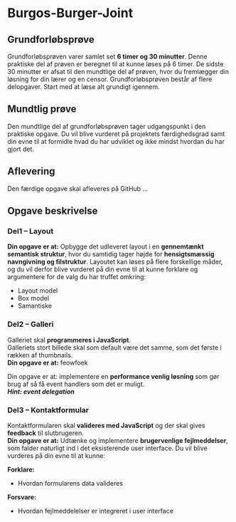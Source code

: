 # Burgos-Burger-Joint

## Grundforløbsprøve
Grundforløbsprøven varer samlet set **6 timer og 30 minutter**. Denne praktiske del af prøven er beregnet til at kunne løses på 6 timer. De sidste 30 minutter er afsat til den mundtlige del af prøven, hvor du fremlægger din løsning for din lærer og en censor. Grundforløbsprøven består af flere delopgaver. Start med at læse alt grundigt igennem.

## Mundtlig prøve
Den mundtlige del af grundforløbsprøven tager udgangspunkt i den praktiske opgave. Du vil blive vurderet på projektets færdighedsgrad samt din evne til at formidle hvad du har udviklet og ikke mindst hvordan du har gjort det.

## Aflevering
Den færdige opgave skal afleveres på GitHub ...

## Opgave beskrivelse

### Del1 – Layout
**Din opgave er at:** Opbygge det udleveret layout i en **gennemtænkt semantisk struktur**, hvor du samtidig tager højde for **hensigtsmæssig navngivning og filstruktur**. Layoutet kan løses på flere forskellige måder, og du vil derfor blive vurderet på din evne til at kunne forklare og argumentere for de valg du har truffet omkring:

* Layout model 
* Box model 
* Samantiske 

### Del2 – Galleri
Galleriet skal **programmeres i JavaScript**.<br>
Galleriets stort billede skal som default være det samme, som det første i rækken af thumbnails.<br>
**Din opgave er at:** feowfoek


Din opgave er at: implementere en **performance venlig løsning** som gør brug af så få event handlers som det er muligt.<br>
***Hint: event delegation***

### Del3 – Kontaktformular
Kontaktformularen skal **valideres med JavaScript** og der skal gives **feedback** til slutbrugeren.<br>
**Din opgave er at:** Udtænke og implementere **brugervenlige fejlmeddelser**, som falder naturligt ind i det eksisterende user interface. Du vil blive vurderes på din evne til at kunne: 

**Forklare:**
* Hvordan formularens data valideres

**Forsvare:**
* Hvordan fejlmeddelelser er integreret i user interface
 





